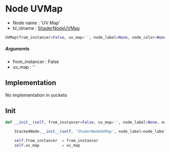 # Node UVMap

- Node name : 'UV Map'
- bl_idname : [ShaderNodeUVMap](https://docs.blender.org/api/current/bpy.types.{bl_idname}.html)


``` python
UVMap(from_instancer=False, uv_map='', node_label=None, node_color=None)
```
##### Arguments

- from_instancer : False
- uv_map : ''

## Implementation

No implementation in sockets

## Init

``` python
def __init__(self, from_instancer=False, uv_map='', node_label=None, node_color=None):

    StackedNode.__init__(self, 'ShaderNodeUVMap', node_label=node_label, node_color=node_color)

    self.from_instancer  = from_instancer
    self.uv_map          = uv_map
```
